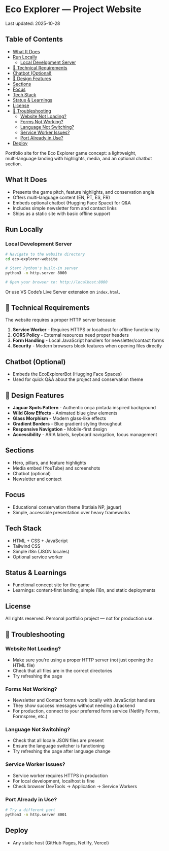 # Eco Explorer — Project Website

Last updated: 2025-10-28

## Table of Contents

<!-- TOC start -->
- [What It Does](#what-it-does)
- [Run Locally](#run-locally)
  - [Local Development Server](#local-development-server)
- [🔧 Technical Requirements](#technical-requirements)
- [Chatbot (Optional)](#chatbot-optional)
- [🎨 Design Features](#design-features)
- [Sections](#sections)
- [Focus](#focus)
- [Tech Stack](#tech-stack)
- [Status & Learnings](#status-learnings)
- [License](#license)
- [🚨 Troubleshooting](#troubleshooting)
  - [Website Not Loading?](#website-not-loading)
  - [Forms Not Working?](#forms-not-working)
  - [Language Not Switching?](#language-not-switching)
  - [Service Worker Issues?](#service-worker-issues)
  - [Port Already in Use?](#port-already-in-use)
- [Deploy](#deploy)
<!-- TOC end -->

Portfolio site for the Eco Explorer game concept: a lightweight, multi‑language landing with highlights, media, and an optional chatbot section.

## What It Does
- Presents the game pitch, feature highlights, and conservation angle
- Offers multi‑language content (EN, PT, ES, FR)
- Embeds optional chatbot (Hugging Face Space) for Q&A
- Includes simple newsletter form and contact links
- Ships as a static site with basic offline support

## Run Locally

### Local Development Server
```bash
# Navigate to the website directory
cd eco-explorer-website

# Start Python's built-in server
python3 -m http.server 8000

# Open your browser to: http://localhost:8000
```

Or use VS Code’s Live Server extension on `index.html`.

## 🔧 Technical Requirements

The website requires a proper HTTP server because:

1. **Service Worker** - Requires HTTPS or localhost for offline functionality
2. **CORS Policy** - External resources need proper headers
3. **Form Handling** - Local JavaScript handlers for newsletter/contact forms
4. **Security** - Modern browsers block features when opening files directly

## Chatbot (Optional)
- Embeds the EcoExplorerBot (Hugging Face Spaces)
- Used for quick Q&A about the project and conservation theme

## 🎨 Design Features

- **Jaguar Spots Pattern** - Authentic onça pintada inspired background
- **Wild Glow Effects** - Animated blue glow elements
- **Glass Morphism** - Modern glass-like effects
- **Gradient Borders** - Blue gradient styling throughout
- **Responsive Navigation** - Mobile-first design
- **Accessibility** - ARIA labels, keyboard navigation, focus management

## Sections
- Hero, pillars, and feature highlights
- Media embed (YouTube) and screenshots
- Chatbot (optional)
- Newsletter and contact

## Focus
- Educational conservation theme (Itatiaia NP, jaguar)
- Simple, accessible presentation over heavy frameworks

## Tech Stack
- HTML + CSS + JavaScript
- Tailwind CSS
- Simple i18n (JSON locales)
- Optional service worker

## Status & Learnings
- Functional concept site for the game
- Learnings: content‑first landing, simple i18n, and static deployments

## License
All rights reserved. Personal portfolio project — not for production use.

## 🚨 Troubleshooting

### Website Not Loading?
- Make sure you're using a proper HTTP server (not just opening the HTML file)
- Check that all files are in the correct directories
- Try refreshing the page

### Forms Not Working?
- Newsletter and Contact forms work locally with JavaScript handlers
- They show success messages without needing a backend
- For production, connect to your preferred form service (Netlify Forms, Formspree, etc.)

### Language Not Switching?
- Check that all locale JSON files are present
- Ensure the language switcher is functioning
- Try refreshing the page after language change

### Service Worker Issues?
- Service worker requires HTTPS in production
- For local development, localhost is fine
- Check browser DevTools → Application → Service Workers

### Port Already in Use?
```bash
# Try a different port
python3 -m http.server 8001
```

## Deploy
- Any static host (GitHub Pages, Netlify, Vercel)

